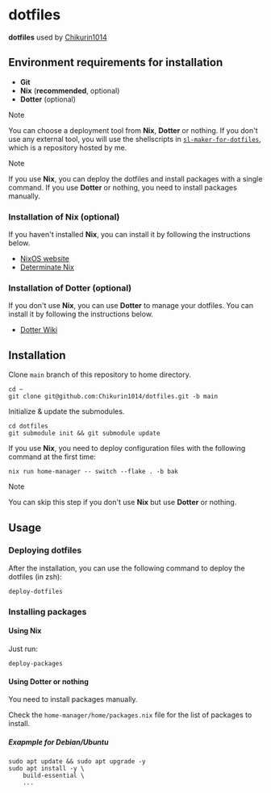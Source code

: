# dotfiles

**dotfiles** used by [Chikurin1014](https://github.com/Chikurin1014)

## Environment requirements for installation

- **Git**
- **Nix** (**recommended**, optional)
- **Dotter** (optional)

> [!NOTE]
> You can choose a deployment tool from **Nix**, **Dotter** or nothing. If you don't use any external tool, you will use the shellscripts in [`sl-maker-for-dotfiles`](https://github.com/Chikurin1014/sl-maker-for-dotfiles), which is a repository hosted by me.

> [!NOTE]
> If you use **Nix**, you can deploy the dotfiles and install packages with a single command. If you use **Dotter** or nothing, you need to install packages manually.

### Installation of Nix (optional)

If you haven't installed **Nix**, you can install it by following the instructions below.

- [NixOS website](https://nixos.org/download/)
- [Determinate Nix](https://docs.determinate.systems/determinate-nix#getting-started)

### Installation of Dotter (optional)

If you don't use **Nix**, you can use **Dotter** to manage your dotfiles. You can install it by following the instructions below.

- [Dotter Wiki](https://github.com/SuperCuber/dotter/wiki)

## Installation

Clone `main` branch of this repository to home directory.

```shell
cd ~
git clone git@github.com:Chikurin1014/dotfiles.git -b main
```

Initialize & update the submodules.

```shell
cd dotfiles
git submodule init && git submodule update
```

If you use **Nix**, you need to deploy configuration files with the following command at the first time:

```shell
nix run home-manager -- switch --flake . -b bak
```

> [!NOTE]
> You can skip this step if you don't use **Nix** but use **Dotter** or nothing.

## Usage

### Deploying dotfiles

After the installation, you can use the following command to deploy the dotfiles (in zsh):

```shell
deploy-dotfiles
```

### Installing packages

#### Using Nix

Just run:

```shell
deploy-packages
```

#### Using Dotter or nothing

You need to install packages manually.

Check the `home-manager/home/packages.nix` file for the list of packages to install.

##### Exapmple for Debian/Ubuntu

```shell
sudo apt update && sudo apt upgrade -y
sudo apt install -y \
    build-essential \
    ...
```
